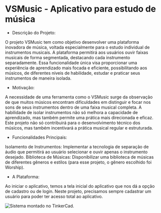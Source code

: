 # VSMusic - Aplicativo para estudo de música

- Descrição do Projeto:

O projeto VSMusic tem como objetivo desenvolver uma plataforma inovadora de música, voltada especialmente para o estudo individual de instrumentos musicais. A plataforma permitirá aos usuários ouvir faixas musicais de forma segmentada, destacando cada instrumento separadamente. Essa funcionalidade única visa proporcionar uma experiência de aprendizado mais focada e eficiente, possibilitando aos músicos, de diferentes níveis de habilidade, estudar e praticar seus instrumentos de maneira isolada.

 - Motivação:

A necessidade de uma ferramenta como o VSMusic surge da observação de que muitos músicos encontram dificuldades em distinguir e focar nos sons de seus instrumentos dentro de uma faixa musical completa. A habilidade de isolar instrumentos não só melhora a capacidade de aprendizado, mas também permite uma prática mais direcionada e eficaz. Este projeto não só contribuirá para o desenvolvimento técnico dos músicos, mas também incentivará a prática musical regular e estruturada.

 - Funcionalidades Principais:

Isolamento de Instrumentos: Implementar a tecnologia de separação de áudio que permitirá ao usuário selecionar e ouvir apenas o instrumento desejado.
Biblioteca de Músicas: Disponibilizar uma biblioteca de músicas de diferentes gêneros e estilos (para esse projeto, o gênero escolhido foi Worship).

- A Plataforma:

Ao iniciar o aplicativo, temos a tela inicial do aplicativo que nos dá a opção de cadastro ou de login.
Neste projeto, precisamos sempre cadastrar um usuário para poder ter acesso total ao aplicativo.

<img src="system.png" alt="Sistema montado no TinkerCad.">
